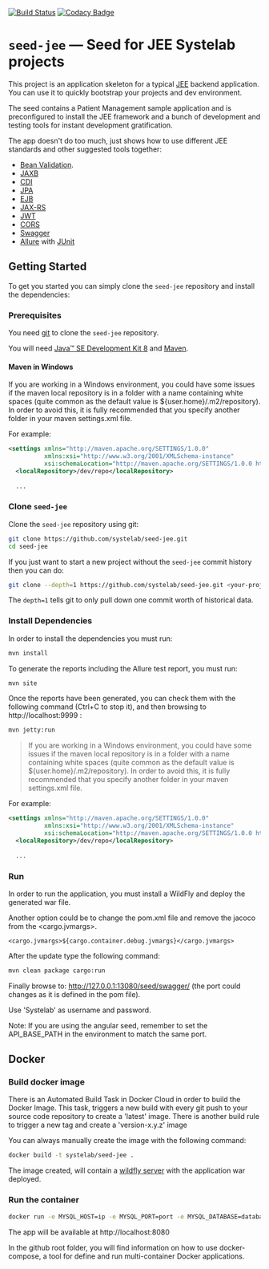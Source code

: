 [![Build Status](https://travis-ci.org/systelab/seed-jee.svg?branch=master)](https://travis-ci.org/systelab/seed-jee)
[![Codacy Badge](https://api.codacy.com/project/badge/Grade/0fc377c99d404e2bada322b98f4e6f52)](https://www.codacy.com/app/alfonsoserra/seed-jee?utm_source=github.com&amp;utm_medium=referral&amp;utm_content=systelab/seed-jee&amp;utm_campaign=Badge_Grade)

# `seed-jee` — Seed for JEE Systelab projects

This project is an application skeleton for a typical [JEE][JEE] backend application. You can use it
to quickly bootstrap your projects and dev environment.

The seed contains a Patient Management sample application and is preconfigured to install the JEE
framework and a bunch of development and testing tools for instant development gratification.

The app doesn't do too much, just shows how to use different JEE standards and other suggested tools together:

* [Bean Validation][beanvalidation].
* [JAXB][jaxb]
* [CDI][cdi]
* [JPA][jpa]
* [EJB][ejb]
* [JAX-RS][jaxrs]
* [JWT][jwt]
* [CORS][cors]
* [Swagger][swagger]
* [Allure][allure] with [JUnit][junit]

## Getting Started

To get you started you can simply clone the `seed-jee` repository and install the dependencies:

### Prerequisites

You need [git][git] to clone the `seed-jee` repository.

You will need [Java™ SE Development Kit 8][jdk-download] and [Maven][maven].

#### Maven in Windows

If you are working in a Windows environment, you could have some issues if the maven local repository is in a folder with a name containing white spaces (quite common as the default value is ${user.home}/.m2/repository). In order to avoid this, it is fully recommended that you specify another folder in your maven settings.xml file.     

For example:

```xml
<settings xmlns="http://maven.apache.org/SETTINGS/1.0.0"
          xmlns:xsi="http://www.w3.org/2001/XMLSchema-instance"
          xsi:schemaLocation="http://maven.apache.org/SETTINGS/1.0.0 http://maven.apache.org/xsd/settings-1.0.0.xsd">
  <localRepository>/dev/repo</localRepository>
  
  ...
```

### Clone `seed-jee`

Clone the `seed-jee` repository using git:

```bash
git clone https://github.com/systelab/seed-jee.git
cd seed-jee
```

If you just want to start a new project without the `seed-jee` commit history then you can do:

```bash
git clone --depth=1 https://github.com/systelab/seed-jee.git <your-project-name>
```

The `depth=1` tells git to only pull down one commit worth of historical data.

### Install Dependencies

In order to install the dependencies you must run:

```bash
mvn install
```

To generate the reports including the Allure test report, you must run:

```bash
mvn site
```

Once the reports have been generated, you can check them with the following command (Ctrl+C to stop it), and then browsing to http://localhost:9999 :

```bash
mvn jetty:run
```

> If you are working in a Windows environment, you could have some issues if the maven local repository is in a folder with a name containing white spaces (quite common as the default value is ${user.home}/.m2/repository). In order to avoid this, it is fully recommended that you specify another folder in your maven settings.xml file.     

For example:

```xml
<settings xmlns="http://maven.apache.org/SETTINGS/1.0.0"
          xmlns:xsi="http://www.w3.org/2001/XMLSchema-instance"
          xsi:schemaLocation="http://maven.apache.org/SETTINGS/1.0.0 http://maven.apache.org/xsd/settings-1.0.0.xsd">
  <localRepository>/dev/repo</localRepository>
  
  ...
```

### Run

In order to run the application, you must install a WildFly and deploy the generated war file. 

Another option could be to change the pom.xml file and remove the jacoco from the <cargo.jvmargs>. 

```
<cargo.jvmargs>${cargo.container.debug.jvmargs}</cargo.jvmargs>
```

After the update type the following command:

```bash
mvn clean package cargo:run
```

Finally browse to: http://127.0.0.1:13080/seed/swagger/ (the port could changes as it is defined in the pom file).

Use 'Systelab' as username and password.

Note: If you are using the angular seed, remember to set the API_BASE_PATH in the environment to match the same port.

## Docker

### Build docker image

There is an Automated Build Task in Docker Cloud in order to build the Docker Image. 
This task, triggers a new build with every git push to your source code repository to create a 'latest' image.
There is another build rule to trigger a new tag and create a 'version-x.y.z' image

You can always manually create the image with the following command:

```bash
docker build -t systelab/seed-jee . 
```

The image created, will contain a [wildfly server][wildfly] with the application war deployed.

### Run the container

```bash
docker run -e MYSQL_HOST=ip -e MYSQL_PORT=port -e MYSQL_DATABASE=database -e MYSQL_USER=user -e MYSQL_PASSWORD=password -p 8080:8080 systelab/seed-jee
```

The app will be available at http://localhost:8080

In the github root folder, you will find information on how to use docker-compose, a tool for define and run multi-container Docker applications.


[git]: https://git-scm.com/
[maven]: https://maven.apache.org/download.cgi
[jdk-download]: http://www.oracle.com/technetwork/java/javase/downloads
[JEE]: http://www.oracle.com/technetwork/java/javaee/tech/index.html
[wildfly]: http://wildfly.org
[beanvalidation]:https://docs.oracle.com/javaee/7/tutorial/bean-validation001.htm
[jaxb]: https://docs.oracle.com/javaee/7/tutorial/jaxrs-advanced007.htm
[cdi]: https://docs.oracle.com/javaee/7/tutorial/cdi-basic.htm
[jpa]: https://docs.oracle.com/javaee/7/tutorial/jaxrs-advanced007.htm
[ejb]: https://docs.oracle.com/javaee/7/tutorial/partentbeans.htm#BNBLR
[jaxrs]: https://docs.oracle.com/javaee/7/tutorial/jaxrs.htm#GIEPU
[jwt]: https://jwt.io/
[cors]: https://en.wikipedia.org/wiki/Cross-origin_resource_sharing
[swagger]: https://swagger.io/
[allure]: https://docs.qameta.io/allure/
[junit]: https://junit.org/junit5/

